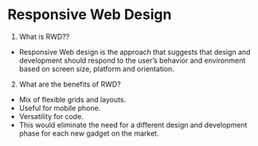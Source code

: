 # Responsive Web Design
1. What is RWD??

- Responsive Web design is the approach that suggests that design and development should respond to the user’s behavior and environment based on screen size, platform and orientation.

2. What are the benefits of RWD?

- Mix of flexible grids and layouts.
- Useful for mobile phone.
- Versatility for code.
- This would eliminate the need for a different design and development phase for each new gadget on the market.